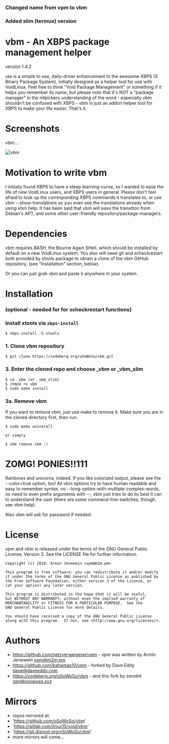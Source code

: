 ### Changed name from vpm to vbm

### Added slim (termux) version

# vbm - An XBPS package management helper
version 1.4.2

`vbm` is a simple to use, daily-driver enhancement to the awesome XBPS (X Binary
Package System), initially designed as a helper tool for use with VoidLinux.
Feel free to think "Void Package Management" or something if it helps you
remember its name, but please note that it's NOT a "package manager" in the
nitpickers understanding of the word - especially vbm shouldn't be confused with
XBPS - vbm is just an addon helper tool for XBPS to make your life easier.
That's it.

# Screenshots

vbm...

![vbm](https://codeberg.org/oSoWoSo/vbm/raw/branch/main/screenshots/vbm.png)

# Motivation to write vbm

I initially found XBPS to have a steep learning-curve, so I wanted to ease the
life of new VoidLinux users, and XBPS users in general. Please don't feel afraid
to look up the corresponding XBPS commands it translates to, or use vbm
--show-translations so you even see the translations already when using vbm
help. It has been said that vbm will ease the transition from Debian's APT, and
some other user-friendly repository/package-managers.

# Dependencies

vbm requires BASH, the Bourne Again SHell, which should be installed by default
on a new VoidLinux system. You also will need git and xcheckrestart both provided
by xtools package to obtain a clone of the vbm GitHub repository.
(see "Installation" section, below).

Or you can just grab vbm and paste it anywhere in your system.

# Installation


### (optional - needed for for xcheckrestart functions)

### Install xtools via `xbps-install`

    $ xbps-install -S xtools    

### 1. Clone vbm repository

    $ git clone https://codeberg.org/oSoWoSo/vbm.git

### 3. Enter the cloned repo and choose _vbm or _vbm_slim

    $ cd _vbm (or _vbm_slim)
    $ chmod +x vbm
    $ sudo make install

### 3a. Remove vbm

If you want to remove vbm, just use make to remove it. Make sure you are in the cloned directory first, then run:

    $ sudo make uninstall

    or simply

    $ vbm remove vbm :)

# ZOMG! PONIES!!111

Rainbows and unicorns, indeed. If you like colorized output, please see the
--color=true option, too! All vbm options try to have human readable and easy to
remember syntax, no --long-option-with-multiple-complex-words, no need to even
prefix arguments with --, vbm just tries to do its best it can to understand the
user (there are some command-line-switches, though, see vbm help).

Also vbm will ask for password if needed.

# License

vpm and vbm is released under the terms of the GNU General Public License,
Version 3. See the LICENSE file for further information.

```
Copyright (c) 2016: Armin Jenewein <vpm@m2m.pm>

This program is free software: you can redistribute it and/or modify
it under the terms of the GNU General Public License as published by
the Free Software Foundation, either version 3 of the License, or
(at your option) any later version.

This program is distributed in the hope that it will be useful,
but WITHOUT ANY WARRANTY; without even the implied warranty of
MERCHANTABILITY or FITNESS FOR A PARTICULAR PURPOSE.  See the
GNU General Public License for more details.

You should have received a copy of the GNU General Public License
along with this program.  If not, see <http://www.gnu.org/licenses/>.
```

# Authors

- https://github.com/netzverweigerer/vpm - vpm was written by Armin Jenewein <vpm@m2m.pm>
- https://github.com/bahamas10/vpm - forked by Dave Eddy <dave@daveeddy.com>
- https://codeberg.org/oSoWoSo/vbm - and this fork by zenobit <zen@osowoso.xyz>

# Mirrors

- repos mirrored at:
- 'https://github.com/oSoWoSo/vbm'
- 'https://gitlab.com/linux15/void/vbm'
- 'https://git.disroot.org/oSoWoSo/vbm'
- more mirrors will come...
